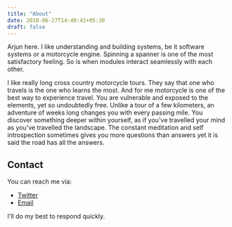 ```yaml
---
title: "About"
date: 2018-06-27T14:40:41+05:30
draft: false
---
```


Arjun here. I like understanding and building systems, be it software systems or a motorcycle engine. Spinning a spanner is one of the most satisfactory feeling. So is when modules interact seamlessly with each other.

I like really long cross country motorcycle tours. They say that one who travels is the one who learns the most. And for me motorcycle is one of the best way to experience travel. You are vulnerable and exposed to the elements, yet so undoubtedly free. Unlike a tour of a few kilometers, an adventure of weeks long changes you with every passing mile. You discover something deeper within yourself, as if you've travelled your mind as you've travelled the landscape. The constant meditation and self introspection sometimes gives you more questions than answers yet it is said the road has all the answers. 
## Contact

You can reach me via:

* [Twitter](https://twitter.com/arjun_0_biju)
* [Email](mailto:arjunnandu.ab@gmail.com)

I'll do my best to respond quickly.


